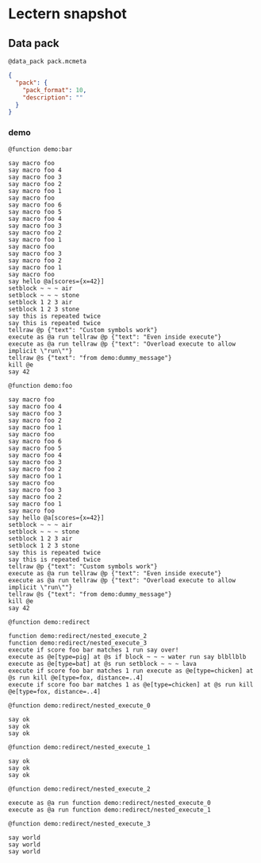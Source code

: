 # Lectern snapshot

## Data pack

`@data_pack pack.mcmeta`

```json
{
  "pack": {
    "pack_format": 10,
    "description": ""
  }
}
```

### demo

`@function demo:bar`

```mcfunction
say macro foo
say macro foo 4
say macro foo 3
say macro foo 2
say macro foo 1
say macro foo
say macro foo 6
say macro foo 5
say macro foo 4
say macro foo 3
say macro foo 2
say macro foo 1
say macro foo
say macro foo 3
say macro foo 2
say macro foo 1
say macro foo
say hello @a[scores={x=42}]
setblock ~ ~ ~ air
setblock ~ ~ ~ stone
setblock 1 2 3 air
setblock 1 2 3 stone
say this is repeated twice
say this is repeated twice
tellraw @p {"text": "Custom symbols work"}
execute as @a run tellraw @p {"text": "Even inside execute"}
execute as @a run tellraw @p {"text": "Overload execute to allow implicit \"run\""}
tellraw @s {"text": "from demo:dummy_message"}
kill @e
say 42
```

`@function demo:foo`

```mcfunction
say macro foo
say macro foo 4
say macro foo 3
say macro foo 2
say macro foo 1
say macro foo
say macro foo 6
say macro foo 5
say macro foo 4
say macro foo 3
say macro foo 2
say macro foo 1
say macro foo
say macro foo 3
say macro foo 2
say macro foo 1
say macro foo
say hello @a[scores={x=42}]
setblock ~ ~ ~ air
setblock ~ ~ ~ stone
setblock 1 2 3 air
setblock 1 2 3 stone
say this is repeated twice
say this is repeated twice
tellraw @p {"text": "Custom symbols work"}
execute as @a run tellraw @p {"text": "Even inside execute"}
execute as @a run tellraw @p {"text": "Overload execute to allow implicit \"run\""}
tellraw @s {"text": "from demo:dummy_message"}
kill @e
say 42
```

`@function demo:redirect`

```mcfunction
function demo:redirect/nested_execute_2
function demo:redirect/nested_execute_3
execute if score foo bar matches 1 run say over!
execute as @e[type=pig] at @s if block ~ ~ ~ water run say blbllblb
execute as @e[type=bat] at @s run setblock ~ ~ ~ lava
execute if score foo bar matches 1 run execute as @e[type=chicken] at @s run kill @e[type=fox, distance=..4]
execute if score foo bar matches 1 as @e[type=chicken] at @s run kill @e[type=fox, distance=..4]
```

`@function demo:redirect/nested_execute_0`

```mcfunction
say ok
say ok
say ok
```

`@function demo:redirect/nested_execute_1`

```mcfunction
say ok
say ok
say ok
```

`@function demo:redirect/nested_execute_2`

```mcfunction
execute as @a run function demo:redirect/nested_execute_0
execute as @a run function demo:redirect/nested_execute_1
```

`@function demo:redirect/nested_execute_3`

```mcfunction
say world
say world
say world
```
